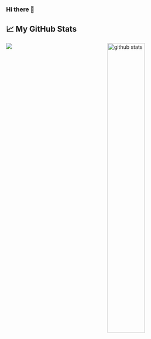 ### Hi there 👋

<!--
**SepehrBazyar/SepehrBazyar** is a ✨ _special_ ✨ repository because its `README.md` (this file) appears on your GitHub profile.

Here are some ideas to get you started:

- 🔭 I’m currently working on ...
- 🌱 I’m currently learning ...
- 👯 I’m looking to collaborate on ...
- 🤔 I’m looking for help with ...
- 💬 Ask me about ...
- 📫 How to reach me: ...
- 😄 Pronouns: ...
- ⚡ Fun fact: ...
-->

## &#x1f4c8; My GitHub Stats

<img src="https://github-readme-stats.vercel.app/api/top-langs/?username=SepehrBazyar&title_color=ffffff&text_color=c9cacc&icon_color=2bbc8a&bg_color=1d1f21" align="left"/>

<img src="https://github-readme-stats.vercel.app/api?username=SepehrBazyar&show_icons=true&line_height=27&count_private=true&title_color=ffffff&text_color=c9cacc&icon_color=2bbc8a&bg_color=1d1f21" alt="github stats" width="45%" align="right"/>
